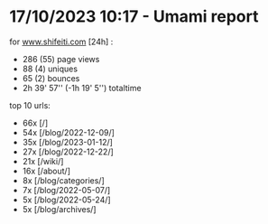 # 17/10/2023 10:17 - Umami report
for www.shifeiti.com [24h] :

 - 286 (55) page views
 - 88 (4) uniques
 - 65 (2) bounces
 - 2h 39' 57'' (-1h 19' 5'') totaltime


top 10 urls:
 - 66x [/]
 - 54x [/blog/2022-12-09/]
 - 35x [/blog/2023-01-12/]
 - 27x [/blog/2022-12-22/]
 - 21x [/wiki/]
 - 16x [/about/]
 - 8x [/blog/categories/]
 - 7x [/blog/2022-05-07/]
 - 5x [/blog/2022-05-24/]
 - 5x [/blog/archives/]



